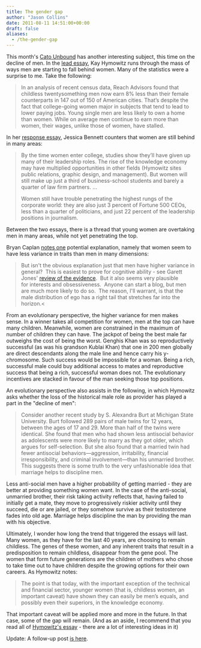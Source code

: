 ```yaml
---
title: The gender gap
author: "Jason Collins"
date: 2011-08-11 14:51:00+00:00
draft: false
aliases:
  - /the-gender-gap
---
```


This month's [Cato Unbound](http://www.cato-unbound.org/) has another interesting subject, this time on the decline of men. In the [lead essay](http://www.cato-unbound.org/2011/08/08/kay-hymowitz/whats-happening-to-men/), Kay Hymowitz runs through the mass of ways men are starting to fall behind women. Many of the statistics were a surprise to me. Take the following:

>In an analysis of recent census data, Reach Advisors found that childless twentysomething men now earn 8% less than their female counterparts in 147 out of 150 of American cities. That’s despite the fact that college-going women major in subjects that tend to lead to lower paying jobs. Young single men are less likely to own a home than women. While on average men continue to earn more than women, their wages, unlike those of women, have stalled.

In her [response essay](http://www.cato-unbound.org/2011/08/10/jessica-bennett/sure-men-have-it-rough-but-lets-not-forget-about-the-women/), Jessica Bennett counters that women are still behind in many areas:

>By the time women enter college, studies show they’ll have given up many of their leadership roles. The rise of the knowledge economy may have multiplied opportunities in other fields (Hymowitz sites public relations, graphic design, and management). But women will still make up just a third of business-school students and barely a quarter of law firm partners. ...
>
>Women still have trouble penetrating the highest rungs of the corporate world: they are also just 3 percent of Fortune 500 CEOs, less than a quarter of politicians, and just 22 percent of the leadership positions in journalism.

Between the two essays, there is a thread that young women are overtaking men in many areas, while not yet penetrating the top.

Bryan Caplan [notes one](http://econlog.econlib.org/archives/2011/08/male_variance_a.html) potential explanation, namely that women seem to have less variance in traits than men in many dimensions:

>But isn't the obvious explanation just that men have higher variance in general?  This is easiest to prove for cognitive ability - see Garett Jones' [review of the evidence](http://econjwatch.org/file_download/210/2008-05-jones-invest_apparatus.pdf).  But it also seems very plausible for interests and obsessiveness.  Anyone can start a blog, but men are much more likely to do so.  The reason, I'll warrant, is that the male distribution of ego has a right tail that stretches far into the horizon.<

From an evolutionary perspective, the higher variance for men makes sense. In a winner takes all competition for women, men at the top can have many children. Meanwhile, women are constrained in the maximum of number of children they can have. The jackpot of being the best male far outweighs the cost of being the worst. Genghis Khan was so reproductively successful (as was his grandson Kublai Khan) that one in 200 men globally are direct descendants along the male line and hence carry his y-chromosome. Such success would be impossible for a woman. Being a rich, successful male could buy additional access to mates and reproductive success that being a rich, successful woman does not. The evolutionary incentives are stacked in favour of the man seeking those top positions.

An evolutionary perspective also assists in the following, in which Hymowitz asks whether the loss of the historical male role as provider has played a part in the "decline of men":

>Consider another recent study by S. Alexandra Burt at Michigan State University. Burt followed 289 pairs of male twins for 12 years, between the ages of 17 and 29. More than half of the twins were identical. She found that men who had shown less antisocial behavior as adolescents were more likely to marry as they got older, which argues for self-selection. But she also found that a married twin had fewer antisocial behaviors—aggression, irritability, financial irresponsibility, and criminal involvement—than his unmarried brother. This suggests there is some truth to the very unfashionable idea that marriage helps to discipline men.

Less anti-social men have a higher probability of getting married - they are better at providing something women want. In the case of the anti-social, unmarried brother, their risk taking activity reflects that, having failed to initially get a mate, they move to progressively riskier activity until they succeed, die or are jailed, or they somehow survive as their testosterone fades into old age. Marriage helps discipline the man by providing the man with his objective.

Ultimately, I wonder how long the trend that triggered the essays will last. Many women, as they have for the last 40 years, are choosing to remain childless. The genes of these women, and any inherent traits that result in a predisposition to remain childless, disappear from the gene pool. The women that form future generations are the children of mothers who chose to take time out to have children despite the growing options for their own careers. As Hymowitz notes:

>The point is that today, with the important exception of the technical and financial sector, younger women (that is, childless women, an important caveat) have shown they can easily be men’s equals, and possibly even their superiors, in the knowledge economy.

That important caveat will be applied more and more in the future. In that case, some of the gap will remain. (And as an aside, I recommend that you read all of [Hymowitz's essay](http://www.cato-unbound.org/2011/08/08/kay-hymowitz/whats-happening-to-men/) - there are a lot of interesting ideas in it)

Update: A follow-up post [is here](https://www.jasoncollins.blog/male-incentives/).
